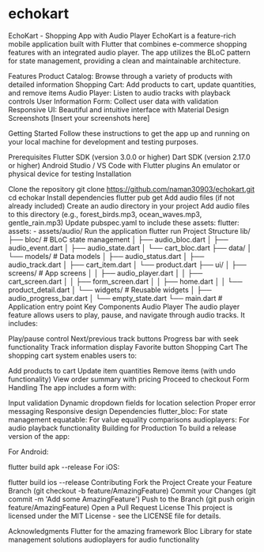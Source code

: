 # echokart

EchoKart - Shopping App with Audio Player
EchoKart is a feature-rich mobile application built with Flutter that combines e-commerce shopping features with an integrated audio player. The app utilizes the BLoC pattern for state management, providing a clean and maintainable architecture.

Features
Product Catalog: Browse through a variety of products with detailed information
Shopping Cart: Add products to cart, update quantities, and remove items
Audio Player: Listen to audio tracks with playback controls
User Information Form: Collect user data with validation
Responsive UI: Beautiful and intuitive interface with Material Design
Screenshots
[Insert your screenshots here]

Getting Started
Follow these instructions to get the app up and running on your local machine for development and testing purposes.

Prerequisites
Flutter SDK (version 3.0.0 or higher)
Dart SDK (version 2.17.0 or higher)
Android Studio / VS Code with Flutter plugins
An emulator or physical device for testing
Installation

Clone the repository
git clone https://github.com/naman30903/echokart.git
cd echokar 
Install dependencies
flutter pub get
Add audio files (if not already included)
Create an audio directory in your project
Add audio files to this directory (e.g., forest_birds.mp3, ocean_waves.mp3, gentle_rain.mp3)
Update pubspec.yaml to include these assets:
flutter:
  assets:
    - assets/audio/
Run the application
flutter run
Project Structure
lib/
├── bloc/               # BLoC state management
│   ├── audio_bloc.dart
│   ├── audio_event.dart
│   ├── audio_state.dart
│   └── cart_bloc.dart
├── data/
│   └── models/         # Data models
│       ├── audio_status.dart
│       ├── audio_track.dart
│       ├── cart_item.dart
│       └── product.dart
├── ui/
│   ├── screens/        # App screens
│   │   ├── audio_player.dart
│   │   ├── cart_screen.dart
│   │   ├── form_screen.dart
│   │   ├── home.dart
│   │   └── product_detail.dart
│   └── widgets/        # Reusable widgets
│       ├── audio_progress_bar.dart
│       └── empty_state.dart
└── main.dart           # Application entry point
Key Components
Audio Player
The audio player feature allows users to play, pause, and navigate through audio tracks. It includes:

Play/pause control
Next/previous track buttons
Progress bar with seek functionality
Track information display
Favorite button
Shopping Cart
The shopping cart system enables users to:

Add products to cart
Update item quantities
Remove items (with undo functionality)
View order summary with pricing
Proceed to checkout
Form Handling
The app includes a form with:

Input validation
Dynamic dropdown fields for location selection
Proper error messaging
Responsive design
Dependencies
flutter_bloc: For state management
equatable: For value equality comparisons
audioplayers: For audio playback functionality
Building for Production
To build a release version of the app:

For Android:

flutter build apk --release
For iOS:

flutter build ios --release
Contributing
Fork the Project
Create your Feature Branch (git checkout -b feature/AmazingFeature)
Commit your Changes (git commit -m 'Add some AmazingFeature')
Push to the Branch (git push origin feature/AmazingFeature)
Open a Pull Request
License
This project is licensed under the MIT License - see the LICENSE file for details.

Acknowledgments
Flutter for the amazing framework
Bloc Library for state management solutions
audioplayers for audio functionality
